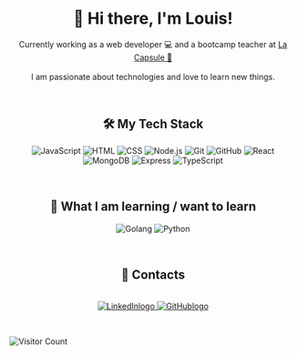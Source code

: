 <h1 align="center">
  👋 Hi there, I'm Louis!
</h1>

<p align="center">
  Currently working as a web developer 💻 and a bootcamp teacher at <a href="https://www.lacapsule.academy/" target="_blank">La Capsule 🚀</a> <br>
  <br>
  I am passionate about technologies and love to learn new things.
</p>



<br>

<h2 align="center">
  🛠️ My Tech Stack
</h2>

<p align="center">
  <img src="https://img.icons8.com/?size=100&id=V6HShIzw21x7&format=png&color=000000" alt="JavaScript" title="JavaScript"/>
  <img src="https://img.icons8.com/?size=100&id=CMVEhOBzk3Zp&format=png&color=000000" alt="HTML" title="HTML"/>
  <img src="https://img.icons8.com/?size=100&id=5cVdiiKKi0vX&format=png&color=000000" alt="CSS" title="CSS"/>
  <img src="https://img.icons8.com/?size=100&id=ouWtcsgDBiwO&format=png&color=000000" alt="Node.js" title="Node.js"/>
  <img src="https://img.icons8.com/?size=100&id=xBKl2pdJg5kk&format=png&color=000000" alt="Git" title="Git"/>
  <img src="https://img.icons8.com/?size=100&id=52539&format=png&color=000000" alt="GitHub" title="GitHub"/>
  <img src="https://github.com/user-attachments/assets/774ae5f5-976e-44dd-a673-b329e6ff1bcc" alt="React" title ="React" />
  <img src="https://img.icons8.com/?size=100&id=o6OvAxG0nzTH&format=png&color=000000" alt="MongoDB" title="MongoDB"/>
  <img src="https://img.icons8.com/?size=100&id=2ZOaTclOqD4q&format=png&color=000000" alt="Express" title="Express"/>
  <img src="https://img.icons8.com/?size=100&id=IaHmaUtKc8bf&format=png&color=000000" alt="TypeScript" title="TypeScript"/>
</p>

<br>

<h2 align="center">
  📖 What I am learning / want to learn
</h2>

<p align="center">
  <img src="https://img.icons8.com/?size=100&id=44442&format=png&color=000000" alt="Golang" title="Golang"/>
  <img src="https://img.icons8.com/?size=100&id=13441&format=png&color=000000" alt="Python" title="Python"/>
</p>

<br>

<h2 align="center">
  💌 Contacts
</h2>

<p align="center">
  <br>
    
  <a href="https://www.linkedin.com/in/louis-sanson" target="_blank">
    <img src="https://img.icons8.com/?size=70&id=13930&format=png&color=000000" alt="LinkedInlogo"/>
  </a>
  <a href="https://github.com/Louissnsn" target="_blank">
    <img src="https://img.icons8.com/?size=70&id=52539&format=png&color=000000" alt="GitHublogo" />
  </a>
</p>

<p align="center">

<br>

  ![Visitor Count](https://hits.seeyoufarm.com/api/count/incr/badge.svg?url=https://github.com/Louissnsn/Louissnsn&count_bg=%2379C83D&title_bg=%23555555&icon=github.svg&icon_color=%23E7E7E7&title=Visitors&edge_flat=true)
  

  
</p>


